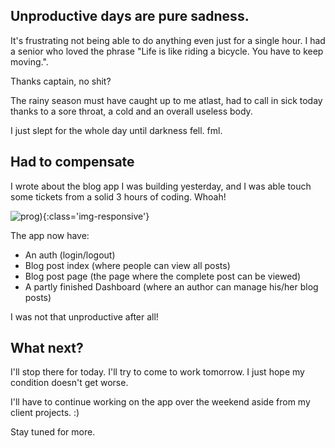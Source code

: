 ## Unproductive days are pure sadness.

It's frustrating not being able to do anything even just for a single hour.
I had a senior who loved the phrase "Life is like riding a bicycle. You have to keep moving.".

Thanks captain, no shit?

The rainy season must have caught up to me atlast, had to call in sick today thanks to a sore throat, a cold and an overall useless body.

I just slept for the whole day until darkness fell. fml.

## Had to compensate

I wrote about the blog app I was building yesterday, and I was able touch some tickets from a solid 3 hours of coding. Whoah!

![prog](http://i.imgur.com/1JVShAb.png)){:class='img-responsive'}

The app now have:
- An auth (login/logout)
- Blog post index (where people can view all posts)
- Blog post page (the page where the complete post can be viewed)
- A partly finished Dashboard (where an author can manage his/her blog posts)

I was not that unproductive after all!

## What next?

I'll stop there for today. I'll try to come to work tomorrow. I just hope my condition doesn't get worse.

I'll have to continue working on the app over the weekend aside from my client projects. :)

Stay tuned for more.
